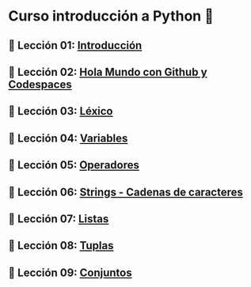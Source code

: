 # Curso introducción a Python 🐍

## 📗 Lección 01: [Introducción](01_Introduccion/README.md)


## 📗 Lección 02: [Hola Mundo con Github y Codespaces](02_Repo_Codespaces/README.md)


## 📗 Lección 03: [Léxico](03_Lexico/README.md)


## 📗 Lección 04: [Variables](04_Variables/README.md)


## 📗 Lección 05: [Operadores](05_Operadores/README.md)


## 📗 Lección 06: [Strings - Cadenas de caracteres](06_Strings/README.md)


## 📗 Lección 07: [Listas](07_Listas/README.md)


## 📗 Lección 08: [Tuplas](08_Tuplas/README.md)


## 📗 Lección 09: [Conjuntos](09_Conjuntos/README.md)
